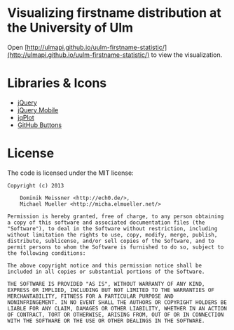 # Visualizing firstname distribution at the University of Ulm

Open 
[http://ulmapi.github.io/uulm-firstname-statistic/](http://ulmapi.github.io/uulm-firstname-statistic/) 
to view the visualization.


# Libraries & Icons

 * [jQuery](http://jquery.com)
 * [jQuery Mobile](http://jquerymobile.com)
 * [jqPlot](http://www.jqplot.com)
 * [GitHub Buttons](http://github.com/mdo/github-buttons)


# License

The code is licensed under the MIT license:

	Copyright (c) 2013

		Dominik Meissner <http://ech0.de/>,
		Michael Mueller <http://micha.elmueller.net/>

	Permission is hereby granted, free of charge, to any person obtaining
	a copy of this software and associated documentation files (the
	"Software"), to deal in the Software without restriction, including
	without limitation the rights to use, copy, modify, merge, publish,
	distribute, sublicense, and/or sell copies of the Software, and to
	permit persons to whom the Software is furnished to do so, subject to
	the following conditions:

	The above copyright notice and this permission notice shall be
	included in all copies or substantial portions of the Software.

	THE SOFTWARE IS PROVIDED "AS IS", WITHOUT WARRANTY OF ANY KIND,
	EXPRESS OR IMPLIED, INCLUDING BUT NOT LIMITED TO THE WARRANTIES OF
	MERCHANTABILITY, FITNESS FOR A PARTICULAR PURPOSE AND
	NONINFRINGEMENT. IN NO EVENT SHALL THE AUTHORS OR COPYRIGHT HOLDERS BE
	LIABLE FOR ANY CLAIM, DAMAGES OR OTHER LIABILITY, WHETHER IN AN ACTION
	OF CONTRACT, TORT OR OTHERWISE, ARISING FROM, OUT OF OR IN CONNECTION
	WITH THE SOFTWARE OR THE USE OR OTHER DEALINGS IN THE SOFTWARE.
